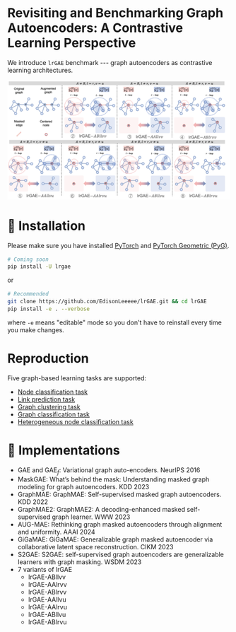 # Revisiting and Benchmarking Graph Autoencoders: A Contrastive Learning Perspective

We introduce `lrGAE` benchmark --- graph autoencoders as contrastive learning architectures.

![](imgs/cases.png)


# 🚀 Installation

Please make sure you have installed [PyTorch](https://pytorch.org) and [PyTorch Geometric (PyG)](https://pytorch-geometric.readthedocs.io/en/latest/notes/installation.html).


```bash
# Coming soon
pip install -U lrgae
```

or

```bash
# Recommended
git clone https://github.com/EdisonLeeeee/lrGAE.git && cd lrGAE
pip install -e . --verbose
```

where `-e` means "editable" mode so you don't have to reinstall every time you make changes.

# Reproduction
Five graph-based learning tasks are supported:

+ [Node classification task](./examples/node_classification)
+ [Link prediction task](./examples/link_prediction)
+ [Graph clustering task](./examples/graph_clustering)
+ [Graph classification task](./examples/graph_classification)
+ [Heterogeneous node classification task](./examples/hetero_node_classification)

# 👀 Implementations
+ GAE and GAE$_f$: Variational graph auto-encoders. NeurIPS 2016 
+ MaskGAE: What’s behind the mask: Understanding masked graph modeling for graph autoencoders. KDD 2023
+ GraphMAE: GraphMAE: Self-supervised masked graph autoencoders. KDD 2022
+ GraphMAE2: GraphMAE2: A decoding-enhanced masked self-supervised graph learner. WWW 2023
+ AUG-MAE: Rethinking graph masked autoencoders through alignment and uniformity. AAAI 2024
+ GiGaMAE: GiGaMAE: Generalizable graph masked autoencoder via collaborative latent space reconstruction. CIKM 2023
+ S2GAE: S2GAE: self-supervised graph autoencoders are generalizable learners with graph masking. WSDM 2023
+ 7 variants of lrGAE
    + lrGAE-ABllvv
    + lrGAE-AAlrvv
    + lrGAE-ABlrvv
    + lrGAE-AAllvu
    + lrGAE-AAlrvu
    + lrGAE-ABllvu
    + lrGAE-ABlrvu
